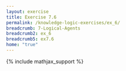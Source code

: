 ```yaml
---
layout: exercise
title: Exercise 7.6
permalink: /knowledge-logic-exercises/ex_6/
breadcrumb: 7-Logical-Agents
breadcrumb2: ex_6
breadcrumb5: ex7.6
home: "true"
---
```


{% include mathjax_support %}


